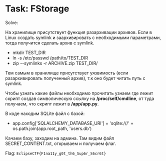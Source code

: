 # Task: FStorage

Solve:

На хранилище присутствует функция разархивации архивов. Если в Linux создать symlink и заархивировать с необходимыми параметрами, тогда получится сделать архив с symlink.
- mkdir TEST_DIR
- ln -s /etc/passwd /path/to/TEST_DIR
- zip --symlinks -r ARCHIVE.zip TEST_DIR/

Тем самым в хранилище присутствует уязвимость (если разархивировать полученный архив), т.к оно будет читать путь с symlink.

Чтобы узнать какие файлы необходимо прочитать узнаем где лежит скрипт создав символическую ссылку на **/proc/self/cmdline**, от туда получаем, что скрипт лежит в **/app/app.py**.

В коде находим SQLite файл с базой:
- app.config['SQLALCHEMY_DATABASE_URI'] =  'sqlite:///'  + os.path.join(app.root_path, 'users.db')

Качаем базу, заходим на админа. Там видим файл SECRET_CONTENT.txt, открываем и получаем флаг.

Flag: `EclipseCTF{F1na11y_g0t_th6_Sup6r_S6cr6t}`